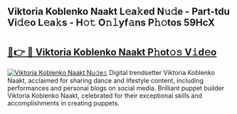 ## Viktoria Koblenko Naakt L𝚎a𝚔ed N𝚞𝚍e - Part-tdu Vi𝚍𝚎o L𝚎a𝚔s - H𝚘𝚝 O𝚗𝚕yf𝚊ns P𝚑𝚘tos 59HcX

# <h2><a href="http://kf0li07.oniu.top/?m=Viktoria+Koblenko+Naakt">🔗👉 🔴 Viktoria Koblenko Naakt P𝚑ot𝚘𝚜 V𝚒d𝚎o</a></h2>

[![Viktoria Koblenko Naakt Nu𝚍e𝚜](https://i.imgur.com/0qMVB7G.gif)](http://kf0li07.oniu.top/?m=Viktoria+Koblenko+Naakt)
Digital trendsetter Viktoria Koblenko Naakt, acclaimed for sharing dance and lifestyle content, including performances and personal blogs on social media. Brilliant puppet builder Viktoria Koblenko Naakt, celebrated for their exceptional skills and accomplishments in creating puppets.  
